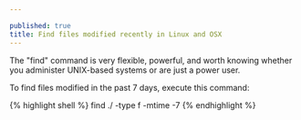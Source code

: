 ```yaml
---

published: true
title: Find files modified recently in Linux and OSX
---
```

The "find" command is very flexible, powerful, and worth knowing whether you administer UNIX-based systems or are just a power user.

To find files modified in the past 7 days, execute this command:

{% highlight shell %}
find ./ -type f -mtime -7
{% endhighlight %}
